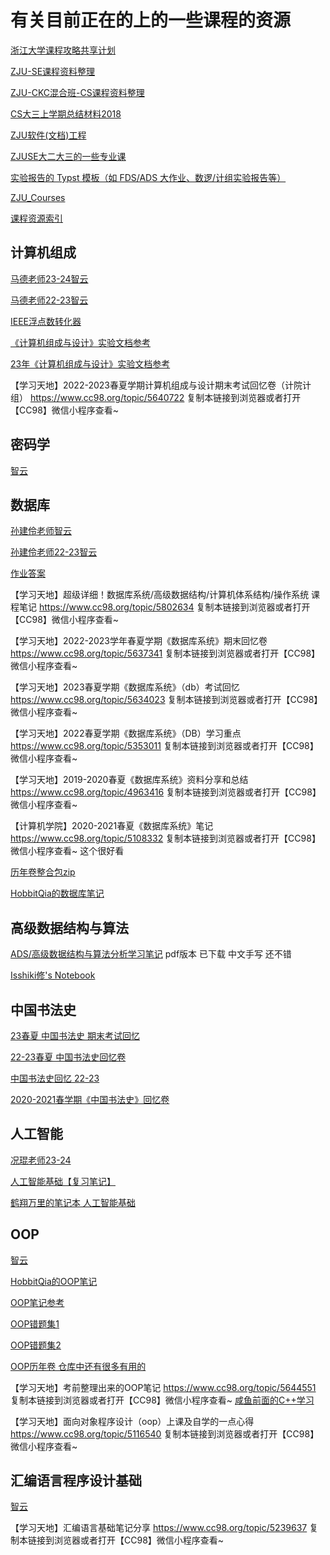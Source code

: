 # 有关目前正在的上的一些课程的资源
[浙江大学课程攻略共享计划](https://qsctech.github.io/zju-icicles/)

[ZJU-SE课程资料整理](https://github.com/Zhang-Each/CourseNoteOfZJUSE)

[ZJU-CKC混合班-CS课程资料整理](https://github.com/zyxNova/ZJU-CKCMix-CS-Course-Material)

[CS大三上学期总结材料2018](https://github.com/yangyueren/course_materials_of_cs)

[ZJU软件(文档)工程](https://github.com/LBruyne/ZJU-SE-CourseMaterial)

[ZJUSE大二大三的一些专业课](https://github.com/YingChengJun/CourseMaterialOfSE?tab=readme-ov-file)

[实验报告的 Typst 模板（如 FDS/ADS 大作业、数逻/计组实验报告等）](https://www.cc98.org/topic/5840106)

[ZJU_Courses](https://github.com/lhxcs/ZJU_Courses)

[课程资源索引](https://www.yuque.com/xianyuxuan/saltfish_shop/course_res_index#cIhfl)


## 计算机组成
[马德老师23-24智云](https://classroom.zju.edu.cn/coursedetail?course_id=58541&tenant_code=112)

[马德老师22-23智云](https://classroom.zju.edu.cn/coursedetail?course_id=49844&tenant_code=112)

[IEEE浮点数转化器](https://tooltt.com/floatconverter/)

[《计算机组成与设计》实验文档参考](https://guahao31.github.io/2024_CO/)

[23年《计算机组成与设计》实验文档参考](https://guahao31.github.io/2023_CO/)

【学习天地】2022-2023春夏学期计算机组成与设计期末考试回忆卷（计院计组） https://www.cc98.org/topic/5640722 复制本链接到浏览器或者打开【CC98】微信小程序查看~


## 密码学
[智云](https://classroom.zju.edu.cn/coursedetail?course_id=58005&tenant_code=112)

## 数据库
[孙建伶老师智云](https://classroom.zju.edu.cn/coursedetail?course_id=58818&tenant_code=112)

[孙建伶老师22-23智云](https://classroom.zju.edu.cn/coursedetail?course_id=47563&tenant_code=112)

[作业答案](https://github.com/noahabe/database_system_concepts_answers)

【学习天地】超级详细！数据库系统/高级数据结构/计算机体系结构/操作系统 课程笔记 https://www.cc98.org/topic/5802634 复制本链接到浏览器或者打开【CC98】微信小程序查看~

【学习天地】2022-2023学年春夏学期《数据库系统》期末回忆卷 https://www.cc98.org/topic/5637341 复制本链接到浏览器或者打开【CC98】微信小程序查看~

【学习天地】2023春夏学期《数据库系统》（db）考试回忆 https://www.cc98.org/topic/5634023 复制本链接到浏览器或者打开【CC98】微信小程序查看~

【学习天地】2022春夏学期《数据库系统》（DB）学习重点 https://www.cc98.org/topic/5353011 复制本链接到浏览器或者打开【CC98】微信小程序查看~

【学习天地】2019-2020春夏《数据库系统》资料分享和总结 https://www.cc98.org/topic/4963416 复制本链接到浏览器或者打开【CC98】微信小程序查看~

【计算机学院】2020-2021春夏《数据库系统》笔记 https://www.cc98.org/topic/5108332 复制本链接到浏览器或者打开【CC98】微信小程序查看~ 这个很好看

[历年卷整合包zip](https://file.cc98.org/v2-upload/blkc1fxo.zip)

[HobbitQia的数据库笔记](https://note.hobbitqia.cc/DB/)

## 高级数据结构与算法
[ADS/高级数据结构与算法分析学习笔记](https://www.cc98.org/topic/5663108) pdf版本 已下载 中文手写 还不错

[Isshiki修's Notebook](https://note.isshikih.top/cour_note/D2CX_AdvancedDataStructure/)

## 中国书法史
[23春夏 中国书法史 期末考试回忆](https://www.cc98.org/topic/5635429)

[22-23春夏 中国书法史回忆卷](https://www.cc98.org/topic/5635422)

[中国书法史回忆 22-23](https://www.cc98.org/topic/5347950)

[2020-2021春学期《中国书法史》回忆卷](https://www.cc98.org/topic/5070891)

## 人工智能
[况琨老师23-24](https://classroom.zju.edu.cn/coursedetail?course_id=59651&tenant_code=112)

[人工智能基础【复习笔记】](https://www.cc98.org/topic/5800988)

[鹤翔万里的笔记本 人工智能基础](https://note.tonycrane.cc/cs/ai/basic/)

## OOP
[智云](https://classroom.zju.edu.cn/coursedetail?course_id=58553&tenant_code=112)

[HobbitQia的OOP笔记](https://note.hobbitqia.cc/OOP/)

[OOP笔记参考](https://www.yuque.com/oneko/something/oop)

[OOP错题集1](https://k5ms77k0o1.feishu.cn/wiki/wikcnH7YKB6KFCwCXgRdXk2MZAf)

[OOP错题集2](https://zhoutimemachine.github.io/note/courses/oop-mid-review/)

[OOP历年卷 仓库中还有很多有用的](https://github.com/RyanFcr/ZJU_Course/tree/main/%E5%A4%A7%E4%BA%8C%E6%98%A5%E5%A4%8F/%E9%9D%A2%E5%90%91%E5%AF%B9%E8%B1%A1%E7%A8%8B%E5%BA%8F%E8%AE%BE%E8%AE%A1OOP)

【学习天地】考前整理出来的OOP笔记 https://www.cc98.org/topic/5644551 复制本链接到浏览器或者打开【CC98】微信小程序查看~
[咸鱼前面的C++学习](https://xuan-insr.github.io/cpp/cpp_restart/)

【学习天地】面向对象程序设计（oop）上课及自学的一点心得 https://www.cc98.org/topic/5116540 复制本链接到浏览器或者打开【CC98】微信小程序查看~
## 汇编语言程序设计基础

[智云](https://classroom.zju.edu.cn/coursedetail?course_id=60090&tenant_code=112)

【学习天地】汇编语言基础笔记分享 https://www.cc98.org/topic/5239637 复制本链接到浏览器或者打开【CC98】微信小程序查看~